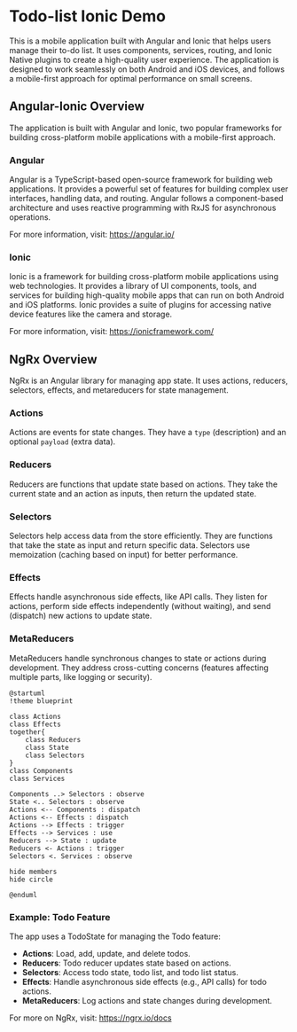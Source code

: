 # Todo-list Ionic Demo

This is a mobile application built with Angular and Ionic that helps users manage their to-do list. It uses components, services, routing, and Ionic Native plugins to create a high-quality user experience. The application is designed to work seamlessly on both Android and iOS devices, and follows a mobile-first approach for optimal performance on small screens. 

## Angular-Ionic Overview

The application is built with Angular and Ionic, two popular frameworks for building cross-platform mobile applications with a mobile-first approach. 

### Angular

Angular is a TypeScript-based open-source framework for building web applications. It provides a powerful set of features for building complex user interfaces, handling data, and routing. Angular follows a component-based architecture and uses reactive programming with RxJS for asynchronous operations.

For more information, visit: https://angular.io/

### Ionic

Ionic is a framework for building cross-platform mobile applications using web technologies. It provides a library of UI components, tools, and services for building high-quality mobile apps that can run on both Android and iOS platforms. Ionic provides a suite of plugins for accessing native device features like the camera and storage.

For more information, visit: https://ionicframework.com/

## NgRx Overview

NgRx is an Angular library for managing app state. It uses actions, reducers, selectors, effects, and metareducers for state management.

### Actions

Actions are events for state changes. They have a `type` (description) and an optional `payload` (extra data).

### Reducers

Reducers are functions that update state based on actions. They take the current state and an action as inputs, then return the updated state.

### Selectors

Selectors help access data from the store efficiently. They are functions that take the state as input and return specific data. Selectors use memoization (caching based on input) for better performance.

### Effects

Effects handle asynchronous side effects, like API calls. They listen for actions, perform side effects independently (without waiting), and send (dispatch) new actions to update state.

### MetaReducers

MetaReducers handle synchronous changes to state or actions during development. They address cross-cutting concerns (features affecting multiple parts, like logging or security).

```plantuml
@startuml
!theme blueprint

class Actions
class Effects
together{
    class Reducers
    class State
    class Selectors
}
class Components
class Services

Components ..> Selectors : observe
State <.. Selectors : observe
Actions <-- Components : dispatch
Actions <-- Effects : dispatch
Actions --> Effects : trigger
Effects --> Services : use
Reducers --> State : update
Reducers <- Actions : trigger
Selectors <. Services : observe

hide members
hide circle

@enduml
```

### Example: Todo Feature

The app uses a TodoState for managing the Todo feature:

- **Actions**: Load, add, update, and delete todos.
- **Reducers**: Todo reducer updates state based on actions.
- **Selectors**: Access todo state, todo list, and todo list status.
- **Effects**: Handle asynchronous side effects (e.g., API calls) for todo actions.
- **MetaReducers**: Log actions and state changes during development.


For more on NgRx, visit: https://ngrx.io/docs
